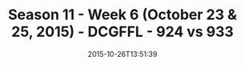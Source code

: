 ---
title: Season 11 - Week 6 (October 23 & 25, 2015) - DCGFFL - 924 vs 933
teams_score:
- team: 924
  score: 32
- team: 933
  score: 22
mvp: ''
game-ball: ''
sportsperson: ''
season: 11
week: 6
date: '2015-10-26T13:51:39'
pageid: season-11-week-6-924-vs-933
---